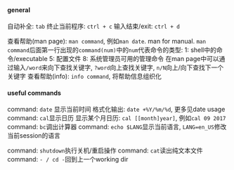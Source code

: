 #### general
自动补全: `tab`
终止当前程序: `ctrl + c`
输入结束/exit: `ctrl + d`

查看帮助(man page): `man command`, 例如`man date`. man for manual.
	`man command`后面第一行出现的`command(num)`中的`num`代表命令的类型:
		1: shell中的命令/executable
		5: 配置文件
		8: 系统管理员可用的管理命令
	在man page中可以通过输入`/word`来向下查找关键字, `?word`向上查找关键字, `n/N`向上/向下查找下一个关键字
查看帮助(info): `info command`, 将帮助信息组织化

#### useful commands
command: `date` 显示当前时间
	格式化输出: `date +%Y/%m/%d`, 更多见date usage
command: `cal`显示日历
	显示某个月日历: `cal [[month]year]`, 例如`cal 09 2017`
command: `bc`调出计算器
command: `echo $LANG`显示当前语言, `LANG=en_US`修改当前session的语言

command: `shutdown`执行关机/重启操作
command: `cat`读出纯文本文件
command: `- / cd -`回到上一个working dir
